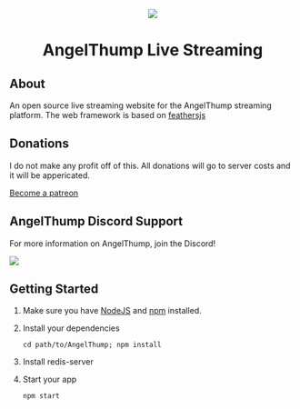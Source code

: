 <p align="center">
  <img src="https://angelthump.com/assets/small_logo.png">
</p>
<h1 align="center">AngelThump Live Streaming</h1>

> 

## About

An open source live streaming website for the AngelThump streaming platform. The web framework is based on [feathersjs](http://feathersjs.com)

## Donations
I do not make any profit off of this. All donations will go to server costs and it will be appericated.

[Become a patreon](https://www.patreon.com/angelthump)

## AngelThump Discord Support

For more information on AngelThump, join the Discord! 

[![](https://discordapp.com/api/guilds/440321871431598090/embed.png?style=banner2)](https://discord.gg/QGrZXNh)

## Getting Started

1. Make sure you have [NodeJS](https://nodejs.org/) and [npm](https://www.npmjs.com/) installed.
2. Install your dependencies
    
    ```
    cd path/to/AngelThump; npm install
    ```

3. Install redis-server
4. Start your app
    
    ```
    npm start
    ```
